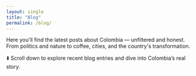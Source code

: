 ```yaml
---
layout: single
title: "Blog"
permalink: /blog/
---
```


Here you'll find the latest posts about Colombia — unfiltered and honest.  
From politics and nature to coffee, cities, and the country's transformation.

⬇️ Scroll down to explore recent blog entries and dive into Colombia’s real story.
